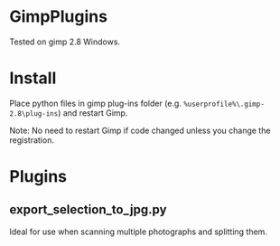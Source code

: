 # GimpPlugins

Tested on gimp 2.8 Windows.

# Install

 Place python files in gimp plug-ins folder (e.g. `%userprofile%\.gimp-2.8\plug-ins`) and restart Gimp.
 
 Note: No need to restart Gimp if code changed unless you change the registration.
 
 # Plugins
 
 ## export_selection_to_jpg.py 
 
 Ideal for use when scanning multiple photographs and splitting them.
 
 
